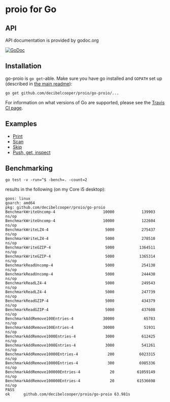 # proio for Go
## API
API documentation is provided by godoc.org

[![GoDoc](https://godoc.org/github.com/decibelcooper/proio/go-proio?status.svg)](https://godoc.org/github.com/decibelcooper/proio/go-proio)

## Installation
go-proio is `go get`-able.  Make sure you have go installed and `GOPATH` set up (described in [the main readme](../README.md)):
```shell
go get github.com/decibelcooper/proio/go-proio/...
```

For information on what versions of Go are supported, please see the [Travis CI page](https://travis-ci.org/decibelcooper/proio).

## Examples
* [Print](example_print_test.go)
* [Scan](example_scan_test.go)
* [Skip](example_skip_test.go)
* [Push, get, inspect](example_pushGetInspect_test.go)

## Benchmarking
```shell
go test -v -run=^$ -bench=. -count=2
```
results in the following (on my Core i5 desktop):
```
goos: linux
goarch: amd64
pkg: github.com/decibelcooper/proio/go-proio
BenchmarkWriteUncomp-4                     10000            139903 ns/op
BenchmarkWriteUncomp-4                     10000            122604 ns/op
BenchmarkWriteLZ4-4                         5000            275437 ns/op
BenchmarkWriteLZ4-4                         5000            278510 ns/op
BenchmarkWriteGZIP-4                        5000           1364511 ns/op
BenchmarkWriteGZIP-4                        5000           1365314 ns/op
BenchmarkReadUncomp-4                       5000            254130 ns/op
BenchmarkReadUncomp-4                       5000            244430 ns/op
BenchmarkReadLZ4-4                          5000            249543 ns/op
BenchmarkReadLZ4-4                          5000            247739 ns/op
BenchmarkReadGZIP-4                         5000            434379 ns/op
BenchmarkReadGZIP-4                         5000            437608 ns/op
BenchmarkAddRemove100Entries-4             30000             65783 ns/op
BenchmarkAddRemove100Entries-4             30000             51931 ns/op
BenchmarkAddRemove1000Entries-4             3000            612425 ns/op
BenchmarkAddRemove1000Entries-4             3000            541261 ns/op
BenchmarkAddRemove10000Entries-4             200           6023315 ns/op
BenchmarkAddRemove10000Entries-4             300           6985336 ns/op
BenchmarkAddRemove100000Entries-4             20          61059149 ns/op
BenchmarkAddRemove100000Entries-4             20          61536698 ns/op
PASS
ok      github.com/decibelcooper/proio/go-proio 63.981s
```
